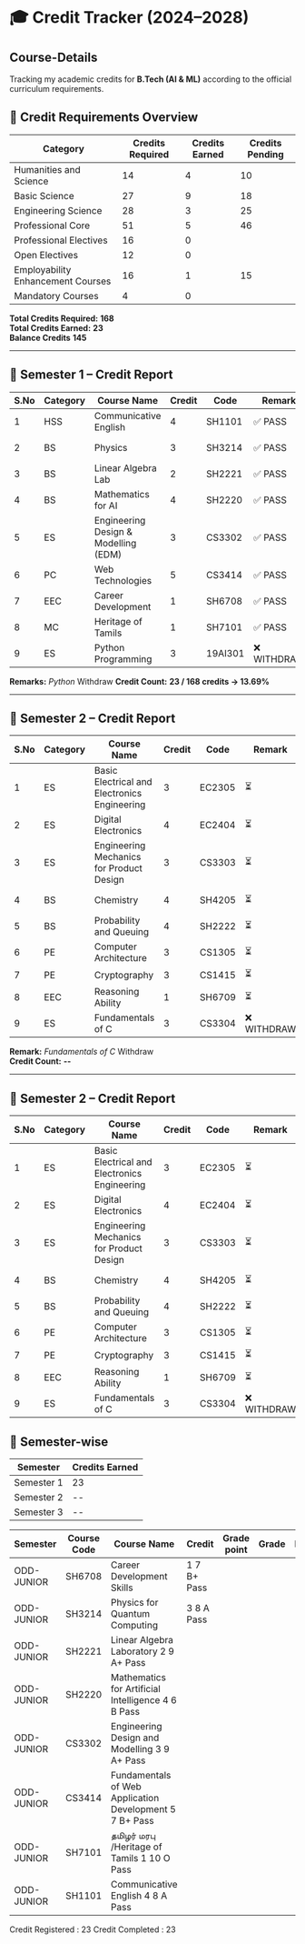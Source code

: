 # 🎓 Credit Tracker (2024–2028)
## Course-Details

Tracking my academic credits for **B.Tech (AI & ML)** according to the official curriculum requirements.

## 📌 Credit Requirements Overview

| Category | Credits Required | Credits Earned | Credits Pending |
|----------|-----------------|----------------|-------------|
| Humanities and Science | 14 | 4 | 10 |
| Basic Science | 27 | 9 | 18 |
| Engineering Science | 28 | 3 | 25 |
| Professional Core | 51 | 5 | 46 |
| Professional Electives | 16 | 0 | 
| Open Electives | 12 | 0 | 
| Employability Enhancement Courses | 16 | 1 |  15 |
| Mandatory Courses | 4 | 0 | 

**Total Credits Required:** **168**  
**Total Credits Earned:** **23**  
**Balance Credits** **145**

---

## 📅 Semester 1 – Credit Report


| S.No | Category | Course Name | Credit | Code | Remark | Faculty |
|------|----------|-------------|--------|------|--------|---------|
| 1 | HSS | Communicative English | 4 | SH1101 | ✅ PASS | Dr. Hemalatha |
| 2 | BS | Physics | 3 | SH3214 | ✅ PASS | Dr. Silambrasan |
| 3 | BS | Linear Algebra Lab | 2 | SH2221 | ✅ PASS | Dr. Ulagammai |
| 4 | BS | Mathematics for AI | 4 | SH2220 | ✅ PASS | Dr. Ulagammai |
| 5 | ES | Engineering Design & Modelling (EDM) | 3 | CS3302 | ✅ PASS | Dr. Madhan Kumar |
| 6 | PC | Web Technologies | 5 | CS3414 | ✅ PASS | Berlin |
| 7 | EEC | Career Development | 1 | SH6708 | ✅ PASS | David Raja |
| 8 |  MC | Heritage of Tamils | 1 | SH7101 | ✅ PASS | Nil |
| 9 | ES | Python Programming | 3 | 19AI301 | ❌ WITHDRAW | Dr. Ulagammai |

**Remarks:** *Python* Withdraw
**Credit Count:** **23 / 168 credits → 13.69%** 

---

## 📅 Semester 2 –  Credit Report


| S.No | Category | Course Name | Credit | Code | Remark | Faculty |
|------|----------|-------------|--------|------|--------|---------|
| 1 | ES | Basic Electrical and Electronics Engineering  | 3 | EC2305 | ⏳  | Muthuvel |
| 2 | ES | Digital Electronics | 4 | EC2404 | ⏳  | Poovannan |
| 3 | ES | Engineering Mechanics for Product Design  | 3 | CS3303 | ⏳  | Shagul |
| 4 | BS | Chemistry | 4 | SH4205 | ⏳  | Mohammed Ali |
| 5 | BS | Probability and Queuing | 4 | SH2222 | ⏳  | Ramesh Kumar |
| 6 | PE | Computer Architecture | 3 | CS1305 | ⏳  | Kumaran |
| 7 | PE | Cryptography | 3 | CS1415 | ⏳  | Hemavati |
| 8 | EEC | Reasoning Ability | 1 | SH6709 | ⏳  | Jaya Preeta |
| 9 | ES | Fundamentals of C | 3 | CS3304 | ❌ WITHDRAW | Saranya |

**Remark:** *Fundamentals of C* Withdraw  
**Credit Count:** **--**  

---

## 📅 Semester 2 –  Credit Report


| S.No | Category | Course Name | Credit | Code | Remark | Faculty |
|------|----------|-------------|--------|------|--------|---------|
| 1 | ES | Basic Electrical and Electronics Engineering  | 3 | EC2305 | ⏳  | Muthuvel |
| 2 | ES | Digital Electronics | 4 | EC2404 | ⏳  | Poovannan |
| 3 | ES | Engineering Mechanics for Product Design  | 3 | CS3303 | ⏳  | Shagul |
| 4 | BS | Chemistry | 4 | SH4205 | ⏳  | Mohammed Ali |
| 5 | BS | Probability and Queuing | 4 | SH2222 | ⏳  | Ramesh Kumar |
| 6 | PE | Computer Architecture | 3 | CS1305 | ⏳  | Kumaran |
| 7 | PE | Cryptography | 3 | CS1415 | ⏳  | Hemavati |
| 8 | EEC | Reasoning Ability | 1 | SH6709 | ⏳  | Jaya Preeta |
| 9 | ES | Fundamentals of C | 3 | CS3304 | ❌ WITHDRAW | Saranya |

## 📅 Semester-wise 
| Semester | Credits Earned | 
|----------|----------------|
| Semester 1 | 23 | 
| Semester 2 | -- | 
| Semester 3 | -- | 


Semester|	Course Code	|Course Name|	Credit	|Grade point|	Grade|	Result |status|
|----|-------------|-----------|---------|-----------|-------|--------|------|
ODD-JUNIOR  |SH6708|	Career Development Skills|	1	7	B+	Pass
ODD-JUNIOR  |SH3214|	Physics for Quantum Computing|	3	8	A	Pass
ODD-JUNIOR	|SH2221|	Linear Algebra Laboratory	2	9	A+	Pass
ODD-JUNIOR	|SH2220|	Mathematics for Artificial Intelligence	4	6	B	Pass
ODD-JUNIOR	|CS3302|	Engineering Design and Modelling	3	9	A+	Pass
ODD-JUNIOR	|CS3414|	Fundamentals of Web Application Development	5	7	B+	Pass
ODD-JUNIOR	|SH7101|	தமிழர் மரபு /Heritage of Tamils	1	10	O	Pass
ODD-JUNIOR	|SH1101|	Communicative English	4	8	A	Pass
Credit Registered : 23	Credit Completed : 23	
